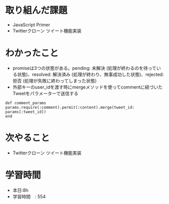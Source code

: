 # 取り組んだ課題

- JavaScript Primer
- Twitterクローン ツイート機能実装

# わかったこと

- promiseは3つの状態がある。pending: 未解決 (処理が終わるのを待っている状態)、resolved: 解決済み (処理が終わり、無事成功した状態)、rejected: 拒否 (処理が失敗に終わってしまった状態)
- 外部キーのuser_idを渡す時にmergeメソッドを使ってcommentに紐づいたTweetをパラメーターで送信する
```
def comment_params
params.require(:comment).permit(:content).merge(tweet_id: params[:tweet_id])
end
```
# 次やること

- Twitterクローン ツイート機能実装

# 学習時間

- 本日:8h
- 学習時間　: 554
